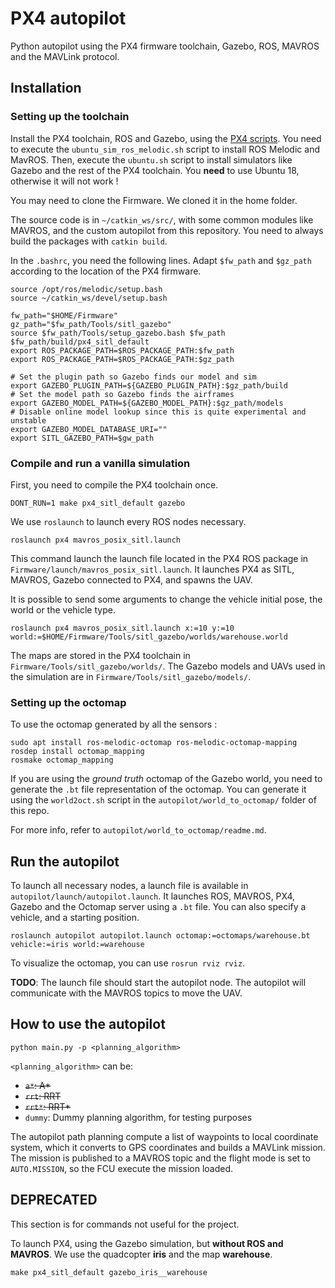 PX4 autopilot
=============

Python autopilot using the PX4 firmware toolchain, Gazebo, ROS, MAVROS and the MAVLink protocol.

## Installation

### Setting up the toolchain
Install the PX4 toolchain, ROS and Gazebo, using the
[PX4 scripts](https://dev.px4.io/master/en/setup/dev_env_linux_ubuntu.html).
You need to execute the `ubuntu_sim_ros_melodic.sh` script to install ROS Melodic and MavROS.
Then, execute the `ubuntu.sh` script to install simulators like Gazebo and the rest
of the PX4 toolchain. You **need** to use Ubuntu 18, otherwise it will not work !

You may need to clone the Firmware. We cloned it in the home folder.

The source code is in `~/catkin_ws/src/`, with some common modules like MAVROS,
and the custom autopilot from this repository. You need to always build the packages
with `catkin build`.

In the `.bashrc`, you need the following lines. Adapt `$fw_path` and `$gz_path` according to the location
of the PX4 firmware.
```shell script
source /opt/ros/melodic/setup.bash
source ~/catkin_ws/devel/setup.bash

fw_path="$HOME/Firmware"
gz_path="$fw_path/Tools/sitl_gazebo"
source $fw_path/Tools/setup_gazebo.bash $fw_path $fw_path/build/px4_sitl_default
export ROS_PACKAGE_PATH=$ROS_PACKAGE_PATH:$fw_path
export ROS_PACKAGE_PATH=$ROS_PACKAGE_PATH:$gz_path

# Set the plugin path so Gazebo finds our model and sim
export GAZEBO_PLUGIN_PATH=${GAZEBO_PLUGIN_PATH}:$gz_path/build
# Set the model path so Gazebo finds the airframes
export GAZEBO_MODEL_PATH=${GAZEBO_MODEL_PATH}:$gz_path/models
# Disable online model lookup since this is quite experimental and unstable
export GAZEBO_MODEL_DATABASE_URI=""
export SITL_GAZEBO_PATH=$gw_path
```

### Compile and run a vanilla simulation

First, you need to compile the PX4 toolchain once.
```shell script
DONT_RUN=1 make px4_sitl_default gazebo
```

We use `roslaunch` to launch every ROS nodes necessary.
```shell script
roslaunch px4 mavros_posix_sitl.launch
```

This command launch the launch file located in the PX4 ROS package in
`Firmware/launch/mavros_posix_sitl.launch`.
It launches PX4 as SITL, MAVROS, Gazebo connected to PX4, and spawns the UAV.

It is possible to send some arguments to change the vehicle initial pose,
the world or the vehicle type.
```shell script
roslaunch px4 mavros_posix_sitl.launch x:=10 y:=10 world:=$HOME/Firmware/Tools/sitl_gazebo/worlds/warehouse.world
```
The maps are stored in the PX4 toolchain in `Firmware/Tools/sitl_gazebo/worlds/`.
The Gazebo models and UAVs used in the simulation are in `Firmware/Tools/sitl_gazebo/models/`.

### Setting up the octomap

To use the octomap generated by all the sensors :
```shell script
sudo apt install ros-melodic-octomap ros-melodic-octomap-mapping
rosdep install octomap_mapping
rosmake octomap_mapping
```

If you are using the _ground truth_ octomap of the Gazebo world,
you need to generate the `.bt` file representation of the octomap.
You can generate it using the `world2oct.sh` script in the `autopilot/world_to_octomap/`
folder of this repo.

For more info, refer to `autopilot/world_to_octomap/readme.md`.

## Run the autopilot

To launch all necessary nodes, a launch file is available in `autopilot/launch/autopilot.launch`.
It launches ROS, MAVROS, PX4, Gazebo and the Octomap server using a `.bt` file.
You can also specify a vehicle, and a starting position.
```shell script
roslaunch autopilot autopilot.launch octomap:=octomaps/warehouse.bt vehicle:=iris world:=warehouse
```

To visualize the octomap, you can use `rosrun rviz rviz`.

**TODO**: The launch file should start the autopilot node.
The autopilot will communicate with the MAVROS topics to move the UAV.

## How to use the autopilot

```shell script
python main.py -p <planning_algorithm>
```

`<planning_algorithm>` can be:
- ~~`a*`: A*~~
- ~~`rrt`: RRT~~
- ~~`rrt*`: RRT*~~
- `dummy`: Dummy planning algorithm, for testing purposes

The autopilot path planning compute a list of waypoints to local coordinate system,
which it converts to GPS coordinates and builds a MAVLink mission. The mission
is published to a MAVROS topic and the flight mode is set to `AUTO.MISSION`, so
the FCU execute the mission loaded.

## DEPRECATED

This section is for commands not useful for the project.

To launch PX4, using the Gazebo simulation, but **without ROS and MAVROS**. We use the quadcopter **iris** and the map **warehouse**.
```shell script
make px4_sitl_default gazebo_iris__warehouse
```
